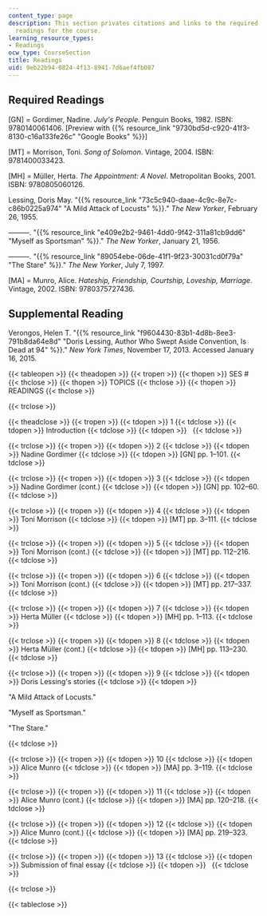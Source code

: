 ```yaml
---
content_type: page
description: This section privates citations and links to the required and supplemental
  readings for the course.
learning_resource_types:
- Readings
ocw_type: CourseSection
title: Readings
uid: 9eb22b94-0824-4f13-8941-7d6aef4fb087
---
```


Required Readings
-----------------

\[GN\] = Gordimer, Nadine. _July's People_. Penguin Books, 1982. ISBN: 9780140061406. \[Preview with {{% resource_link "9730bd5d-c920-41f3-8130-c16a133fe26c" "Google Books" %}}\]

\[MT\] = Morrison, Toni. _Song of Solomon_. Vintage, 2004. ISBN: 9781400033423.

\[MH\] = Müller, Herta. _The Appointment: A Novel_. Metropolitan Books, 2001. ISBN: 9780805060126.

Lessing, Doris May. "{{% resource_link "73c5c940-daae-4c9c-8e7c-c86b0225a974" "A Mild Attack of Locusts" %}}." _The New Yorker_, February 26, 1955.

———. "{{% resource_link "e409e2b2-9461-4dd0-9f42-311a81cb9dd6" "Myself as Sportsman" %}}." _The New Yorker_, January 21, 1956.

———. "{{% resource_link "89054ebe-06de-41f1-9f23-30031cd0f79a" "The Stare" %}}." _The New Yorker_, July 7, 1997.

\[MA\] = Munro, Alice. _Hateship, Friendship, Courtship, Loveship, Marriage_. Vintage, 2002. ISBN: 9780375727436.

Supplemental Reading
--------------------

Verongos, Helen T. "{{% resource_link "f9604430-83b1-4d8b-8ee3-791b8da64e8d" "Doris Lessing, Author Who Swept Aside Convention, Is Dead at 94" %}}." _New York Times_, November 17, 2013. Accessed January 16, 2015.

{{< tableopen >}}
{{< theadopen >}}
{{< tropen >}}
{{< thopen >}}
SES #
{{< thclose >}}
{{< thopen >}}
TOPICS
{{< thclose >}}
{{< thopen >}}
READINGS
{{< thclose >}}

{{< trclose >}}

{{< theadclose >}}
{{< tropen >}}
{{< tdopen >}}
1
{{< tdclose >}}
{{< tdopen >}}
Introduction
{{< tdclose >}}
{{< tdopen >}}
 
{{< tdclose >}}

{{< trclose >}}
{{< tropen >}}
{{< tdopen >}}
2
{{< tdclose >}}
{{< tdopen >}}
Nadine Gordimer
{{< tdclose >}}
{{< tdopen >}}
\[GN\] pp. 1–101.
{{< tdclose >}}

{{< trclose >}}
{{< tropen >}}
{{< tdopen >}}
3
{{< tdclose >}}
{{< tdopen >}}
Nadine Gordimer (cont.)
{{< tdclose >}}
{{< tdopen >}}
\[GN\] pp. 102–60.
{{< tdclose >}}

{{< trclose >}}
{{< tropen >}}
{{< tdopen >}}
4
{{< tdclose >}}
{{< tdopen >}}
Toni Morrison
{{< tdclose >}}
{{< tdopen >}}
\[MT\] pp. 3–111.
{{< tdclose >}}

{{< trclose >}}
{{< tropen >}}
{{< tdopen >}}
5
{{< tdclose >}}
{{< tdopen >}}
Toni Morrison (cont.)
{{< tdclose >}}
{{< tdopen >}}
\[MT\] pp. 112–216.
{{< tdclose >}}

{{< trclose >}}
{{< tropen >}}
{{< tdopen >}}
6
{{< tdclose >}}
{{< tdopen >}}
Toni Morrison (cont.)
{{< tdclose >}}
{{< tdopen >}}
\[MT\] pp. 217–337.
{{< tdclose >}}

{{< trclose >}}
{{< tropen >}}
{{< tdopen >}}
7
{{< tdclose >}}
{{< tdopen >}}
Herta Müller
{{< tdclose >}}
{{< tdopen >}}
\[MH\] pp. 1–113.
{{< tdclose >}}

{{< trclose >}}
{{< tropen >}}
{{< tdopen >}}
8
{{< tdclose >}}
{{< tdopen >}}
Herta Müller (cont.)
{{< tdclose >}}
{{< tdopen >}}
\[MH\] pp. 113–230.
{{< tdclose >}}

{{< trclose >}}
{{< tropen >}}
{{< tdopen >}}
9
{{< tdclose >}}
{{< tdopen >}}
Doris Lessing's stories
{{< tdclose >}}
{{< tdopen >}}


"A Mild Attack of Locusts."

"Myself as Sportsman."

"The Stare."


{{< tdclose >}}

{{< trclose >}}
{{< tropen >}}
{{< tdopen >}}
10
{{< tdclose >}}
{{< tdopen >}}
Alice Munro
{{< tdclose >}}
{{< tdopen >}}
\[MA\] pp. 3–119.
{{< tdclose >}}

{{< trclose >}}
{{< tropen >}}
{{< tdopen >}}
11
{{< tdclose >}}
{{< tdopen >}}
Alice Munro (cont.)
{{< tdclose >}}
{{< tdopen >}}
\[MA\] pp. 120–218.
{{< tdclose >}}

{{< trclose >}}
{{< tropen >}}
{{< tdopen >}}
12
{{< tdclose >}}
{{< tdopen >}}
Alice Munro (cont.)
{{< tdclose >}}
{{< tdopen >}}
\[MA\] pp. 219–323.
{{< tdclose >}}

{{< trclose >}}
{{< tropen >}}
{{< tdopen >}}
13
{{< tdclose >}}
{{< tdopen >}}
Submission of final essay
{{< tdclose >}}
{{< tdopen >}}
 
{{< tdclose >}}

{{< trclose >}}

{{< tableclose >}}